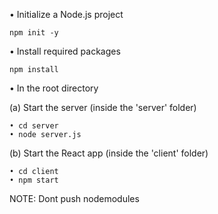 •	Initialize a Node.js project
    
    npm init -y

•	Install required packages

    npm install 

•	In the root directory

  (a)	Start the server (inside the 'server' folder)
  
    • cd server
    • node server.js
    
  (b)	Start the React app (inside the 'client' folder)
  
    • cd client
    • npm start
    


NOTE: Dont push nodemodules
    
